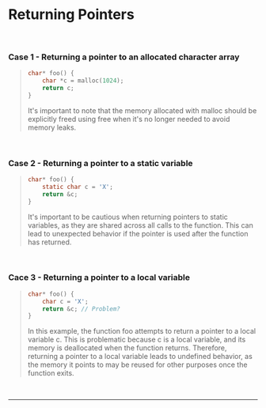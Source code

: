 # Returning Pointers

<br>

### Case 1 - Returning a pointer to an allocated character array

<blockquote>

```c
char* foo() {
    char *c = malloc(1024);
    return c;
}

```

It's important to note that the memory allocated with malloc should be explicitly freed using free when it's no longer needed to avoid memory leaks.

</blockquote>
  
<br>

### Case 2 - Returning a pointer to a static variable

<blockquote>

```c
char* foo() {
    static char c = 'X';
    return &c;
}

```

It's important to be cautious when returning pointers to static variables, as they are shared across all calls to the function. This can lead to unexpected behavior if the pointer is used after the function has returned.

</blockquote>
  
<br>

### Cace 3 - Returning a pointer to a local variable

<blockquote>

```c
char* foo() {
    char c = 'X';
    return &c; // Problem?
}

```

In this example, the function foo attempts to return a pointer to a local variable c. This is problematic because c is a local variable, and its memory is deallocated when the function returns. Therefore, returning a pointer to a local variable leads to undefined behavior, as the memory it points to may be reused for other purposes once the function exits.

</blockquote>
  
<br>

---
